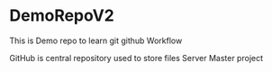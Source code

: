 # DemoRepoV2
This is Demo repo to learn git github Workflow



GitHub is central repository used to store files
Server
Master project
